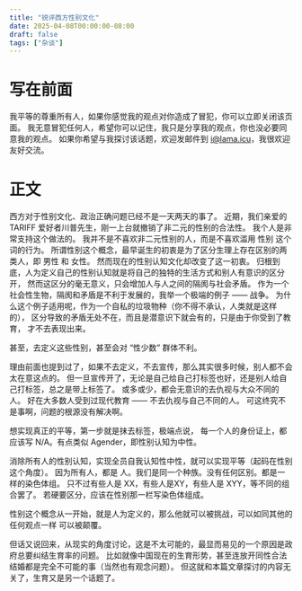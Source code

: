 ```yaml
---
title: "锐评西方性别文化"
date: 2025-04-08T00:00:00-08:00
draft: false
tags: ["杂谈"]
---
```


# 写在前面

我平等的尊重所有人，如果你感觉我的观点对你造成了冒犯，你可以立即关闭该页面。
我无意冒犯任何人，希望你可以记住，我只是分享我的观点，你也没必要同意我的观点。
如果你希望与我探讨该话题，欢迎发邮件到 i@lama.icu，我很欢迎友好交流。

# 正文

西方对于性别文化、政治正确问题已经不是一天两天的事了。
近期，我们亲爱的 TARIFF 爱好者川普先生，刚一上台就撤销了非二元的性别的合法性。
我个人是非常支持这个做法的。
我并不是不喜欢非二元性别的人，而是不喜欢滥用 性别 这个词的行为。
所谓性别这个概念，最早诞生的初衷是为了区分生理上存在区别的两类人，即 男性 和 女性。
然而现在的性别认知文化却改变了这一初衷。
归根到底，人为定义自己的性别认知就是将自己的独特的生活方式和别人有意识的区分开，
然而这区分的毫无意义，只会增加人与人之间的隔阂与社会矛盾。
作为一个社会性生物，隔阂和矛盾是不利于发展的，我举一个极端的例子 —— 战争。
为什么这个例子适用呢，作为一个自私的垃圾物种（你不得不承认，人类就是这样的），
区分导致的矛盾无处不在，而且是潜意识下就会有的，只是由于你受到了教育，
才不去表现出来。

甚至，去定义这些性别，甚至会对 “性少数” 群体不利。

理由前面也提到过了，如果不去定义，不去宣传，那么其实很多时候，别人都不会太在意这点的。
但一旦宣传开了，无论是自己给自己打标签也好，还是别人给自己打标签，总之是带上标签了。
或多或少，都会无意识的去仇视与大众不同的人。
好在大多数人受到过现代教育 —— 不去仇视与自己不同的人。
可这终究不是事啊，问题的根源没有解决啊。

想实现真正的平等，第一步就是抹去标签，极端点说，
每一个人的身份证上，都应该写 N/A。有点类似 Agender，即性别认知为中性。

消除所有人的性别认知，实现全员自我认知性中性，就可以实现平等（起码在性别这个角度）。
因为所有人，都是 人。我们是同一个种族。没有任何区别。都是一样的染色体组。
只不过有些人是 XX，有些人是XY，有些人是 XYY，等不同的组合罢了。
若硬要区分，应该在性别那一栏写染色体组成。

性别这个概念从一开始，就是人为定义的，那么他就可以被挑战，可以如同其他的任何观点一样
可以被颠覆。

但话又说回来，从现实的角度讨论，这是不太可能的，最显而易见的一个原因是政府总要纠结生育率的问题。
比如就像中国现在的生育形势，甚至连放开同性合法结婚都是完全不可能的事（当然也有观念问题）。
但这就和本篇文章探讨的内容无关了，生育又是另一个话题了。
